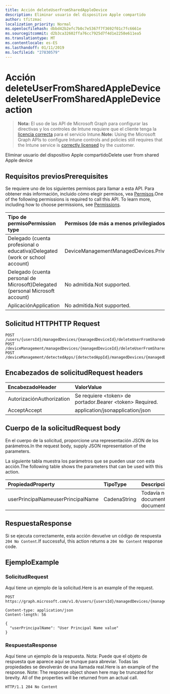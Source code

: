 ```yaml
---
title: Acción deleteUserFromSharedAppleDevice
description: Eliminar usuario del dispositivo Apple compartido
author: tfitzmac
localization_priority: Normal
ms.openlocfilehash: dbbd42b2efc7b0c7e5367f7f3692f01c7fc6661e
ms.sourcegitcommit: d2b3ca32602ffa76cc7925d7f4d1e2258e611ea5
ms.translationtype: MT
ms.contentlocale: es-ES
ms.lasthandoff: 01/11/2019
ms.locfileid: "27830579"
---
```

# <a name="deleteuserfromsharedappledevice-action"></a><span data-ttu-id="6285c-103">Acción deleteUserFromSharedAppleDevice</span><span class="sxs-lookup"><span data-stu-id="6285c-103">deleteUserFromSharedAppleDevice action</span></span>

> <span data-ttu-id="6285c-104">**Nota:** El uso de las API de Microsoft Graph para configurar las directivas y los controles de Intune requiere que el cliente tenga la [licencia correcta](https://go.microsoft.com/fwlink/?linkid=839381) para el servicio Intune.</span><span class="sxs-lookup"><span data-stu-id="6285c-104">**Note:** Using the Microsoft Graph APIs to configure Intune controls and policies still requires that the Intune service is [correctly licensed](https://go.microsoft.com/fwlink/?linkid=839381) by the customer.</span></span>

<span data-ttu-id="6285c-105">Eliminar usuario del dispositivo Apple compartido</span><span class="sxs-lookup"><span data-stu-id="6285c-105">Delete user from shared Apple device</span></span>
## <a name="prerequisites"></a><span data-ttu-id="6285c-106">Requisitos previos</span><span class="sxs-lookup"><span data-stu-id="6285c-106">Prerequisites</span></span>
<span data-ttu-id="6285c-p101">Se requiere uno de los siguientes permisos para llamar a esta API. Para obtener más información, incluido cómo elegir permisos, vea [Permisos](/graph/permissions-reference).</span><span class="sxs-lookup"><span data-stu-id="6285c-p101">One of the following permissions is required to call this API. To learn more, including how to choose permissions, see [Permissions](/graph/permissions-reference).</span></span>

|<span data-ttu-id="6285c-109">Tipo de permiso</span><span class="sxs-lookup"><span data-stu-id="6285c-109">Permission type</span></span>|<span data-ttu-id="6285c-110">Permisos (de más a menos privilegiados)</span><span class="sxs-lookup"><span data-stu-id="6285c-110">Permissions (from most to least privileged)</span></span>|
|:---|:---|
|<span data-ttu-id="6285c-111">Delegado (cuenta profesional o educativa)</span><span class="sxs-lookup"><span data-stu-id="6285c-111">Delegated (work or school account)</span></span>|<span data-ttu-id="6285c-112">DeviceManagementManagedDevices.PriviligedOperation.All</span><span class="sxs-lookup"><span data-stu-id="6285c-112">DeviceManagementManagedDevices.PriviligedOperation.All</span></span>|
|<span data-ttu-id="6285c-113">Delegado (cuenta personal de Microsoft)</span><span class="sxs-lookup"><span data-stu-id="6285c-113">Delegated (personal Microsoft account)</span></span>|<span data-ttu-id="6285c-114">No admitida.</span><span class="sxs-lookup"><span data-stu-id="6285c-114">Not supported.</span></span>|
|<span data-ttu-id="6285c-115">Aplicación</span><span class="sxs-lookup"><span data-stu-id="6285c-115">Application</span></span>|<span data-ttu-id="6285c-116">No admitida.</span><span class="sxs-lookup"><span data-stu-id="6285c-116">Not supported.</span></span>|

## <a name="http-request"></a><span data-ttu-id="6285c-117">Solicitud HTTP</span><span class="sxs-lookup"><span data-stu-id="6285c-117">HTTP Request</span></span>
<!-- {
  "blockType": "ignored"
}
-->
``` http
POST /users/{usersId}/managedDevices/{managedDeviceId}/deleteUserFromSharedAppleDevice
POST /deviceManagement/managedDevices/{managedDeviceId}/deleteUserFromSharedAppleDevice
POST /deviceManagement/detectedApps/{detectedAppId}/managedDevices/{managedDeviceId}/deleteUserFromSharedAppleDevice
```

## <a name="request-headers"></a><span data-ttu-id="6285c-118">Encabezados de solicitud</span><span class="sxs-lookup"><span data-stu-id="6285c-118">Request headers</span></span>
|<span data-ttu-id="6285c-119">Encabezado</span><span class="sxs-lookup"><span data-stu-id="6285c-119">Header</span></span>|<span data-ttu-id="6285c-120">Valor</span><span class="sxs-lookup"><span data-stu-id="6285c-120">Value</span></span>|
|:---|:---|
|<span data-ttu-id="6285c-121">Autorización</span><span class="sxs-lookup"><span data-stu-id="6285c-121">Authorization</span></span>|<span data-ttu-id="6285c-122">Se requiere &lt;token&gt; de portador.</span><span class="sxs-lookup"><span data-stu-id="6285c-122">Bearer &lt;token&gt; Required.</span></span>|
|<span data-ttu-id="6285c-123">Accept</span><span class="sxs-lookup"><span data-stu-id="6285c-123">Accept</span></span>|<span data-ttu-id="6285c-124">application/json</span><span class="sxs-lookup"><span data-stu-id="6285c-124">application/json</span></span>|

## <a name="request-body"></a><span data-ttu-id="6285c-125">Cuerpo de la solicitud</span><span class="sxs-lookup"><span data-stu-id="6285c-125">Request body</span></span>
<span data-ttu-id="6285c-126">En el cuerpo de la solicitud, proporcione una representación JSON de los parámetros.</span><span class="sxs-lookup"><span data-stu-id="6285c-126">In the request body, supply JSON representation of the parameters.</span></span>

<span data-ttu-id="6285c-127">La siguiente tabla muestra los parámetros que se pueden usar con esta acción.</span><span class="sxs-lookup"><span data-stu-id="6285c-127">The following table shows the parameters that can be used with this action.</span></span>

|<span data-ttu-id="6285c-128">Propiedad</span><span class="sxs-lookup"><span data-stu-id="6285c-128">Property</span></span>|<span data-ttu-id="6285c-129">Tipo</span><span class="sxs-lookup"><span data-stu-id="6285c-129">Type</span></span>|<span data-ttu-id="6285c-130">Descripción</span><span class="sxs-lookup"><span data-stu-id="6285c-130">Description</span></span>|
|:---|:---|:---|
|<span data-ttu-id="6285c-131">userPrincipalName</span><span class="sxs-lookup"><span data-stu-id="6285c-131">userPrincipalName</span></span>|<span data-ttu-id="6285c-132">Cadena</span><span class="sxs-lookup"><span data-stu-id="6285c-132">String</span></span>|<span data-ttu-id="6285c-133">Todavía no documentado</span><span class="sxs-lookup"><span data-stu-id="6285c-133">Not yet documented</span></span>|



## <a name="response"></a><span data-ttu-id="6285c-134">Respuesta</span><span class="sxs-lookup"><span data-stu-id="6285c-134">Response</span></span>
<span data-ttu-id="6285c-135">Si se ejecuta correctamente, esta acción devuelve un código de respuesta `204 No Content`.</span><span class="sxs-lookup"><span data-stu-id="6285c-135">If successful, this action returns a `204 No Content` response code.</span></span>

## <a name="example"></a><span data-ttu-id="6285c-136">Ejemplo</span><span class="sxs-lookup"><span data-stu-id="6285c-136">Example</span></span>
### <a name="request"></a><span data-ttu-id="6285c-137">Solicitud</span><span class="sxs-lookup"><span data-stu-id="6285c-137">Request</span></span>
<span data-ttu-id="6285c-138">Aquí tiene un ejemplo de la solicitud.</span><span class="sxs-lookup"><span data-stu-id="6285c-138">Here is an example of the request.</span></span>
``` http
POST https://graph.microsoft.com/v1.0/users/{usersId}/managedDevices/{managedDeviceId}/deleteUserFromSharedAppleDevice

Content-type: application/json
Content-length: 56

{
  "userPrincipalName": "User Principal Name value"
}
```

### <a name="response"></a><span data-ttu-id="6285c-139">Respuesta</span><span class="sxs-lookup"><span data-stu-id="6285c-139">Response</span></span>
<span data-ttu-id="6285c-p102">Aquí tiene un ejemplo de la respuesta. Nota: Puede que el objeto de respuesta que aparece aquí se trunque para abreviar. Todas las propiedades se devolverán de una llamada real.</span><span class="sxs-lookup"><span data-stu-id="6285c-p102">Here is an example of the response. Note: The response object shown here may be truncated for brevity. All of the properties will be returned from an actual call.</span></span>
``` http
HTTP/1.1 204 No Content
```



